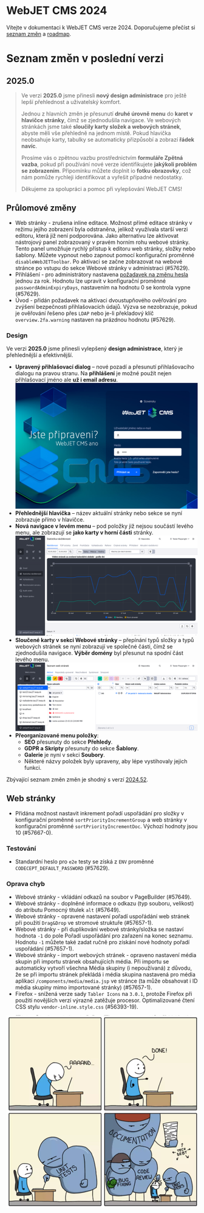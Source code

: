# WebJET CMS 2024

Vítejte v dokumentaci k WebJET CMS verze 2024. Doporučujeme přečíst si [seznam změn](CHANGELOG-2024.md) a [roadmap](ROADMAP.md).

# Seznam změn v poslední verzi

## 2025.0

> Ve verzi **2025.0** jsme přinesli **nový design administrace** pro ještě lepší přehlednost a uživatelský komfort.
>
> Jednou z hlavních změn je přesunutí **druhé úrovně menu** do **karet v hlavičce stránky**, čímž se zjednodušila navigace. Ve webových stránkách jsme také **sloučily karty složek a webových stránek**, abyste měli vše přehledně na jednom místě. Pokud hlavička neobsahuje karty, tabulky se automaticky přizpůsobí a zobrazí **řádek navíc**.
>
> Prosíme vás o zpětnou vazbu prostřednictvím **formuláře Zpětná vazba**, pokud při používání nové verze identifikujete **jakýkoli problém se zobrazením**. Připomínku můžete doplnit io **fotku obrazovky**, což nám pomůže rychleji identifikovat a vyřešit případné nedostatky.
>
> Děkujeme za spolupráci a pomoc při vylepšování WebJET CMS!

## Průlomové změny

- Web stránky - zrušena inline editace. Možnost přímé editace stránky v režimu jejího zobrazení byla odstraněna, jelikož využívala starší verzi editoru, která již není podporována. Jako alternativu lze aktivovat nástrojový panel zobrazovaný v pravém horním rohu webové stránky. Tento panel umožňuje rychlý přístup k editoru web stránky, složky nebo šablony. Můžete vypnout nebo zapnout pomocí konfigurační proměnné `disableWebJETToolbar`. Po aktivaci se začne zobrazovat na webové stránce po vstupu do sekce Webové stránky v administraci (#57629).
- Přihlášení - pro administrátory nastavena [požadavek na změnu hesla](sysadmin/pentests/README.md#pravidla-hesel) jednou za rok. Hodnotu lze upravit v konfigurační proměnné `passwordAdminExpiryDays`, nastavením na hodnotu 0 se kontrola vypne (#57629).
- Úvod - přidán požadavek na aktivaci dvoustupňového ověřování pro zvýšení bezpečnosti přihlašovacích údajů. Výzva se nezobrazuje, pokud je ověřování řešeno přes `LDAP` nebo je-li překladový klíč `overview.2fa.warning` nastaven na prázdnou hodnotu (#57629).

### Design

Ve verzi **2025.0** jsme přinesli vylepšený **design administrace**, který je přehlednější a efektivnější.

- **Upravený přihlašovací dialog** – nové pozadí a přesunutí přihlašovacího dialogu na pravou stranu. Na **přihlášení** je možné použít nejen přihlašovací jméno ale **už i email adresu**. ![](redactor/admin/logon.png)
- **Přehlednější hlavička** – název aktuální stránky nebo sekce se nyní zobrazuje přímo v hlavičce.
- **Nová navigace v levém menu** – pod položky již nejsou součástí levého menu, ale zobrazují se **jako karty v horní části** stránky. ![](redactor/admin/welcome.png)
- **Sloučené karty v sekci Webové stránky** – přepínání typů složky a typů webových stránek se nyní zobrazují ve společné části, čímž se zjednodušila navigace. **Výběr domény** byl přesunut na spodní část levého menu. ![](redactor/webpages/domain-select.png)
- **Přeorganizované menu položky**:
  - **SEO** přesunuty do sekce **Přehledy**.
  - **GDPR a Skripty** přesunuty do sekce **Šablony**.
  - **Galerie** je nyní v sekci **Soubory**.
  - Některé názvy položek byly upraveny, aby lépe vystihovaly jejich funkci.

Zbývající seznam změn změn je shodný s verzí [2024.52](CHANGELOG-2024.md).

## Web stránky

- Přidána možnost nastavit inkrement pořadí uspořádání pro složky v konfigurační proměnné `sortPriorityIncrementGroup` a web stránky v konfigurační proměnné `sortPriorityIncrementDoc`. Výchozí hodnoty jsou 10 (#57667-0).

### Testování

- Standardní heslo pro `e2e` testy se získá z `ENV` proměnné `CODECEPT_DEFAULT_PASSWORD` (#57629).

### Oprava chyb

- Webové stránky - vkládání odkazů na soubor v PageBuilder (#57649).
- Webové stránky - doplněné informace o odkazu (typ souboru, velikost) do atributu Pomocný titulek `alt` (#57649).
- Webové stránky - opravené nastavení pořadí uspořádání web stránek při použití `Drag&Drop` ve stromové struktuře (#57657-1).
- Webové stránky - při duplikování webové stránky/složka se nastaví hodnota `-1` do pole Pořadí uspořádání pro zařazení na konec seznamu. Hodnotu `-1` můžete také zadat ručně pro získání nové hodnoty pořadí uspořádání (#57657-1).
- Webové stránky - import webových stránek - opraveno nastavení média skupin při importu stránek obsahujících média. Při importu se automaticky vytvoří všechna Média skupiny (i nepoužívaná) z důvodu, že se při importu stránek překládá i média skupina nastavená pro média aplikaci `/components/media/media.jsp` ve stránce (ta může obsahovat i ID média skupiny mimo importované stránky) (#57657-1).
- Firefox - snížená verze sady `Tabler Icons` na `3.0.1`, protože Firefox při použití novějších verzí výrazně zatěžuje procesor. Optimalizované čtení CSS stylu `vendor-inline.style.css` (#56393-19).

![meme](_media/meme/2025-0.jpg ":no-zoom")
